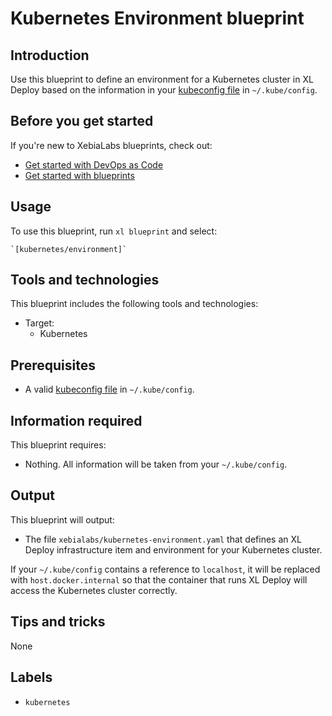 # Kubernetes Environment blueprint

## Introduction

Use this blueprint to define an environment for a Kubernetes cluster in XL Deploy based on the information in your [kubeconfig file](https://kubernetes.io/docs/concepts/configuration/organize-cluster-access-kubeconfig/) in `~/.kube/config`.

## Before you get started

If you're new to XebiaLabs blueprints, check out:

* [Get started with DevOps as Code](https://docs.xebialabs.com/xl-platform/concept/get-started-with-devops-as-code.html)
* [Get started with blueprints](https://docs.xebialabs.com/xl-platform/concept/get-started-with-blueprints.html)

## Usage

To use this blueprint, run `xl blueprint` and select:

    `[kubernetes/environment]`

## Tools and technologies

This blueprint includes the following tools and technologies:

* Target:
    * Kubernetes

## Prerequisites

* A valid [kubeconfig file](https://kubernetes.io/docs/concepts/configuration/organize-cluster-access-kubeconfig/) in `~/.kube/config`.

## Information required

This blueprint requires:

* Nothing. All information will be taken from your `~/.kube/config`.

## Output

This blueprint will output:

* The file `xebialabs/kubernetes-environment.yaml` that defines an XL Deploy infrastructure item and environment for your Kubernetes cluster.

If your `~/.kube/config` contains a reference to `localhost`, it will be replaced with `host.docker.internal` so that the container that runs XL Deploy will access the Kubernetes cluster correctly.

## Tips and tricks

None

## Labels

* `kubernetes`
